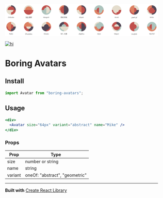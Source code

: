 ![boring avatars preview](public/boring-avatars-preview.png)

<a href="https://www.npmjs.com/package/boring-avatars">

![hi](https://badgen.net/npm/v/boring-avatars)

</a>

# Boring Avatars

## Install

```jsx
import Avatar from "boring-avatars";
```

## Usage

```jsx
<div>
  <Avatar size="64px" variant="abstract" name="Mike" />
</div>
```

### Props

| Prop    | Type                           |
| ------- | ------------------------------ |
| size    | number or string               |
| name    | string                         |
| variant | oneOf: "abstract", "geometric" |

---

**Built with**
[Create React Library](https://github.com/DimiMikadze/create-react-library)

